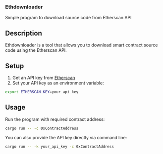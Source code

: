 ### Ethdownloader

Simple program to download source code from Etherscan API

## Description
Ethdownloader is a tool that allows you to download smart contract source code using the Etherscan API.

## Setup
1. Get an API key from [Etherscan](https://etherscan.io/apis)
2. Set your API key as an environment variable:
```bash
export ETHERSCAN_KEY=your_api_key
```

## Usage
Run the program with required contract address:
```bash
cargo run -- -c 0xContractAddress
```

You can also provide the API key directly via command line:
```bash
cargo run -- -k your_api_key -c 0xContractAddress
```

